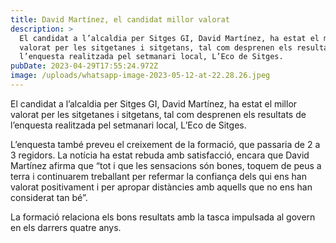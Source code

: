 ```yaml
---
title: David Martínez, el candidat millor valorat
description: >
  El candidat a l’alcaldia per Sitges GI, David Martínez, ha estat el millor
  valorat per les sitgetanes i sitgetans, tal com desprenen els resultats de
  l’enquesta realitzada pel setmanari local, L’Eco de Sitges. 
pubDate: 2023-04-29T17:55:24.972Z
image: /uploads/whatsapp-image-2023-05-12-at-22.28.26.jpeg
---
```

El candidat a l’alcaldia per Sitges GI, David Martínez, ha estat el millor valorat per les sitgetanes i sitgetans, tal com desprenen els resultats de l’enquesta realitzada pel setmanari local, L’Eco de Sitges. 

L’enquesta també preveu el creixement de la formació, que passaria de 2 a 3 regidors. La notícia ha estat rebuda amb satisfacció, encara que David Martínez afirma que “tot i que les sensacions són bones, toquem de peus a terra i continuarem treballant per refermar la confiança dels qui ens han valorat positivament i per apropar distàncies amb aquells que no ens han considerat tan bé”. 

La formació relaciona els bons resultats amb la tasca impulsada al govern en els darrers quatre anys.